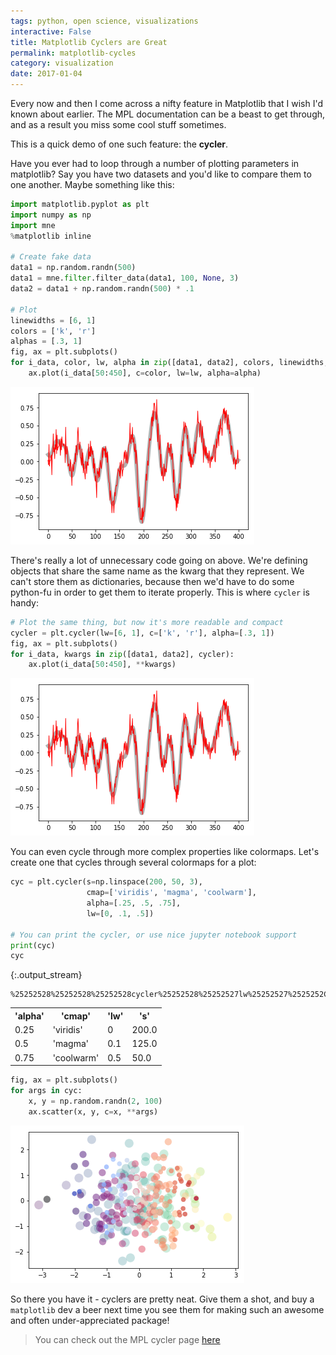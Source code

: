 ```yaml
---
tags: python, open science, visualizations
interactive: False
title: Matplotlib Cyclers are Great
permalink: matplotlib-cycles
category: visualization
date: 2017-01-04
---
```

Every now and then I come across a nifty feature in Matplotlib that I wish I'd known about earlier. The MPL documentation can be a beast to get through, and as a result you miss some cool stuff sometimes.

This is a quick demo of one such feature: the **cycler**.

Have you ever had to loop through a number of plotting parameters in matplotlib? Say you have two datasets and you'd like to compare them to one another. Maybe something like this:


<div class="input_area" markdown="1">

```python
import matplotlib.pyplot as plt
import numpy as np
import mne
%matplotlib inline

# Create fake data
data1 = np.random.randn(500)
data1 = mne.filter.filter_data(data1, 100, None, 3)
data2 = data1 + np.random.randn(500) * .1

# Plot
linewidths = [6, 1]
colors = ['k', 'r']
alphas = [.3, 1]
fig, ax = plt.subplots()
for i_data, color, lw, alpha in zip([data1, data2], colors, linewidths, alphas):
    ax.plot(i_data[50:450], c=color, lw=lw, alpha=alpha)
```

</div>


![png](images/2017/ntbk/2017-01-04-matplotlib_cycles_2_0.png)


There's really a lot of unnecessary code going on above. We're defining objects that share the same name as the kwarg that they represent. We can't store them as dictionaries, because then we'd have to do some python-fu in order to get them to iterate properly. This is where `cycler` is handy:


<div class="input_area" markdown="1">

```python
# Plot the same thing, but now it's more readable and compact
cycler = plt.cycler(lw=[6, 1], c=['k', 'r'], alpha=[.3, 1])
fig, ax = plt.subplots()
for i_data, kwargs in zip([data1, data2], cycler):
    ax.plot(i_data[50:450], **kwargs)
```

</div>


![png](images/2017/ntbk/2017-01-04-matplotlib_cycles_4_0.png)


You can even cycle through more complex properties like colormaps. Let's create one that cycles through several colormaps for a plot:


<div class="input_area" markdown="1">

```python
cyc = plt.cycler(s=np.linspace(200, 50, 3),
                 cmap=['viridis', 'magma', 'coolwarm'],
                 alpha=[.25, .5, .75],
                 lw=[0, .1, .5])

# You can print the cycler, or use nice jupyter notebook support
print(cyc)
cyc
```

</div>

{:.output_stream}
```
%25252528%25252528%25252528cycler%25252528%25252527lw%25252527%2525252C%25252520%2525255B0%2525252C%252525200.1%2525252C%252525200.5%2525255D%25252529%25252520%2525252B%25252520cycler%25252528%25252527s%25252527%2525252C%25252520%2525255B200.0%2525252C%25252520125.0%2525252C%2525252050.0%2525255D%25252529%25252529%25252520%2525252B%25252520cycler%25252528%25252527alpha%25252527%2525252C%25252520%2525255B0.25%2525252C%252525200.5%2525252C%252525200.75%2525255D%25252529%25252529%25252520%2525252B%25252520cycler%25252528%25252527cmap%25252527%2525252C%25252520%2525255B%25252527viridis%25252527%2525252C%25252520%25252527magma%25252527%2525252C%25252520%25252527coolwarm%25252527%2525255D%25252529%25252529%2525250A
```




<table><th>'alpha'</th><th>'cmap'</th><th>'lw'</th><th>'s'</th><tr><td>0.25</td><td>'viridis'</td><td>0</td><td>200.0</td></tr><tr><td>0.5</td><td>'magma'</td><td>0.1</td><td>125.0</td></tr><tr><td>0.75</td><td>'coolwarm'</td><td>0.5</td><td>50.0</td></tr></table>




<div class="input_area" markdown="1">

```python
fig, ax = plt.subplots()
for args in cyc:
    x, y = np.random.randn(2, 100)
    ax.scatter(x, y, c=x, **args)
```

</div>


![png](images/2017/ntbk/2017-01-04-matplotlib_cycles_7_0.png)


So there you have it - cyclers are pretty neat. Give them a shot, and buy a `matplotlib` dev a beer next time you see them for making such an awesome and often under-appreciated package!

> You can check out the MPL cycler page [here](http://matplotlib.org/cycler/)
